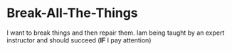 # Break-All-The-Things
I want to break things and then repair them. Iam being taught by an expert instructor and should succeed (**IF** I pay attention) 
